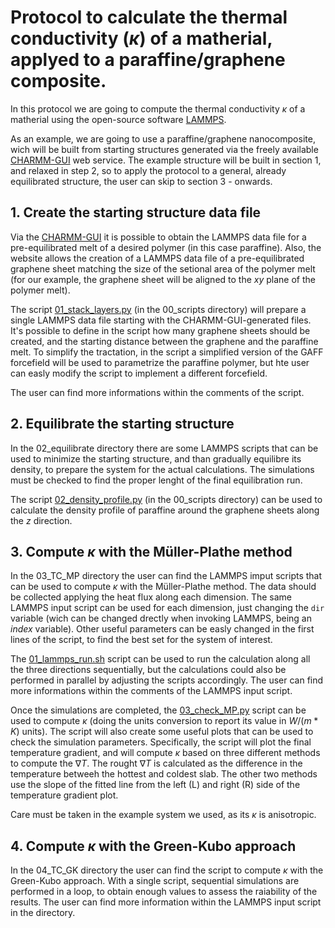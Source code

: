 # Protocol to calculate the thermal conductivity ($\kappa$) of a matherial, applyed to a paraffine/graphene composite.


In this protocol we are going to compute the thermal conductivity $\kappa$ of a matherial using the open-source software [LAMMPS](https://www.lammps.org/).

As an example, we are going to use a paraffine/graphene nanocomposite, wich will be built from starting structures generated via the freely available [CHARMM-GUI](https://charmm-gui.org/) web service. The example structure will be built in section 1, and relaxed in step 2, so to apply the protocol to a general, already equilibrated structure, the user can skip to section 3 - onwards.

## 1. Create the starting structure data file

Via the [CHARMM-GUI](https://charmm-gui.org/) it is possible to obtain the LAMMPS data file for a pre-equilibrated melt of a desired polymer (in this case paraffine). Also, the website allows the creation of a LAMMPS data file of a pre-equilibrated graphene sheet matching the size of the setional area of the polymer melt (for our example, the graphene sheet will be aligned to the _xy_ plane of the polymer melt).

The script [01_stack_layers.py](00_scripts/01_stack_layers.py) (in the 00_scripts directory) will prepare a single LAMMPS data file starting with the CHARMM-GUI-generated files. It's possible to define in the script how many graphene sheets should be created, and the starting distance between the graphene and the paraffine melt. To simplify the tractation, in the script a simplified version of the GAFF forcefield will be used to parametrize the paraffine polymer, but hte user can easly modify the script to implement a different forcefield.

The user can find more informations within the comments of the script.

## 2. Equilibrate the starting structure

In the 02_equilibrate directory there  are some LAMMPS scripts that can be used to minimize the starting structure, and than gradually equilibre its density, to prepare the system for the actual calculations. The simulations must be checked to find the proper lenght of the final equilibration run. 

The script [02_density_profile.py](00_scripts/02_density_profile.py) (in the 00_scripts directory) can be used to calculate the density profile of paraffine around the graphene sheets along the _z_ direction. 

## 3. Compute $\kappa$ with the Müller-Plathe method

In the 03_TC_MP directory the user can find the LAMMPS imput scripts that can be used to compute $\kappa$ with the Müller-Plathe method. The data should be collected applying the heat flux along each dimension. The same LAMMPS input script can be used for each dimension, just changing the `dir` variable (wich can be changed drectly when invoking LAMMPS, being an _index_ variable). Other useful parameters can be easly changed in the first lines of the script, to find the best set for the system of interest.

The [01_lammps_run.sh](03_TC_MP/01_lammps_run.sh) script can be used to run the calculation along all the three directions sequentially, but the calculations could also be performed in parallel by adjusting the scripts accordingly. The user can find more informations within the comments of the LAMMPS input script.

Once the simulations are completed, the [03_check_MP.py](00_scripts/03_check_MP.py) script can be used to compute $\kappa$ (doing the units conversion to report its value in $W/(m*K)$ units). The script will also create some useful plots that can be used to check the simulation parameters. Specifically, the script will plot the final temperature gradient, and will compute $\kappa$ based on three different methods to compute the $\nabla T$. The rought $\nabla T$ is calculated as the difference in the temperature betweeh the hottest and coldest slab. The other two methods use the slope of the fitted line from the left (L) and right (R) side of the temperature gradient plot.

Care must be taken in the example system we used, as its $\kappa$ is anisotropic.

## 4. Compute $\kappa$ with the Green-Kubo approach

In the 04_TC_GK directory the user can find the script to compute $\kappa$ with the Green-Kubo approach. With a single script, sequential simulations are performed in a loop, to obtain enough values to assess the raiability of the results.
The user can find more information within the LAMMPS input script in  the directory.



